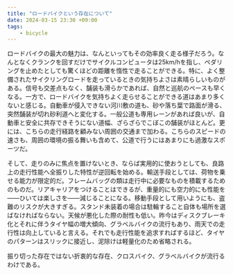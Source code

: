 ```yaml
---
title: "ロードバイクという存在について"
date: 2024-03-15 23:30 +09:00
tags:
    - bicycle
---
```


ロードバイクの最大の魅力は、なんといってもその効率良く走る様子だろう。なんとなくクランクを回すだけでサイクルコンピュータは25km/hを指し、ペダリングを止めたとしても驚くほどの距離を惰性で走ることができる。特に、よく整備されたサイクリングロードを走っているときの気持ちよさは素晴らしいものがある。信号も交差点もなく、舗装も滑らかであれば、自然と巡航のペースも早くなる。一方で、ロードバイクを気持ちよく走らせることができる道はあまり多くないと感じる。自動車が侵入できない河川敷の道も、砂や落ち葉で路面が滑る、突然舗装が切れ砂利道へと変化する。一般公道も専用レーンがあれば良いが、自動車と安全に共存できそうにない道幅、ざらざらでこぼこの舗装がほとんど。更には、こちらの走行経路を顧みない周囲の交通まで加わる。こちらのスピードの速さも、周囲の環境の振る舞いも含めて、公道で行うにはあまりにも過激なスポーツだ。

そして、走りのみに焦点を置けないとき、ならば実用的に使おうとしても、良路上の走行性能へ全振りした特性が逆回転を始める。輸送手段としては、荷物を乗せる能力が限定的だ。フレームバッグの類は走行中に必要なものを積載するためのものだ。リアキャリアをつけることはできるが、重量的にも空力的にも性能を――ひいては楽しさを――減じることになる。移動手段として用いようにも、盗難のリスクが大きすぎる。スタンド未装着の場合は駐輪すること自体も場所を選ばなければならない。天候が悪化した際の耐性も低い。昨今はディスクブレーキ化とそれに伴うタイヤ幅の増大傾向、グラベルバイクの流行もあり、雨天での走行性は向上していると言える。それでも走行性能を追求すればするほど、タイヤのパターンはスリックに接近し、泥除けは軽量化のため省略される。

振り切った存在ではない折衷的な存在、クロスバイク、グラベルバイクが流行るわけである。
